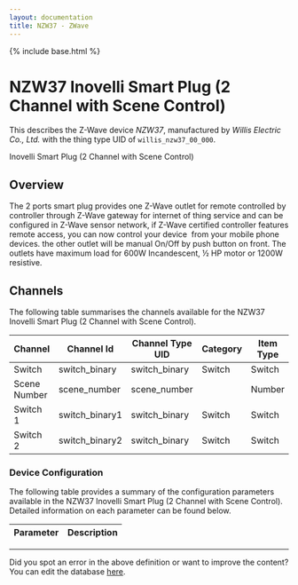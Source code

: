 ```yaml
---
layout: documentation
title: NZW37 - ZWave
---
```


{% include base.html %}

# NZW37 Inovelli Smart Plug (2 Channel with Scene Control)

This describes the Z-Wave device *NZW37*, manufactured by *Willis Electric Co., Ltd.* with the thing type UID of ```willis_nzw37_00_000```. 

Inovelli Smart Plug (2 Channel with Scene Control)  


## Overview 

The 2 ports smart plug provides one Z-Wave outlet for remote controlled by controller through Z-Wave gateway for internet of thing service and can be configured in Z-Wave sensor network, if Z-Wave certified controller features remote access, you can now control your device  from your mobile phone devices. the other outlet will be manual On/Off by push button on front. The outlets have maximum load for 600W Incandescent, ½ HP motor or 1200W resistive.


## Channels
The following table summarises the channels available for the NZW37 Inovelli Smart Plug (2 Channel with Scene Control).

| Channel | Channel Id | Channel Type UID | Category | Item Type |
|---------|------------|------------------|----------|-----------|
| Switch | switch_binary | switch_binary | Switch | Switch |
| Scene Number | scene_number | scene_number |  | Number |
| Switch 1 | switch_binary1 | switch_binary | Switch | Switch |
| Switch 2 | switch_binary2 | switch_binary | Switch | Switch |


### Device Configuration
The following table provides a summary of the configuration parameters available in the NZW37 Inovelli Smart Plug (2 Channel with Scene Control).
Detailed information on each parameter can be found below.

| Parameter   | Description |
|-------------|-------------|


---

Did you spot an error in the above definition or want to improve the content?
You can edit the database [here](http://www.cd-jackson.com/index.php/zwave/zwave-device-database/zwave-device-list/devicesummary/788).
